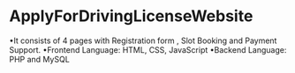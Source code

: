 # ApplyForDrivingLicenseWebsite
•It consists of 4 pages with Registration form , Slot Booking and Payment Support.
•Frontend Language: HTML, CSS, JavaScript
•Backend Language: PHP and MySQL
